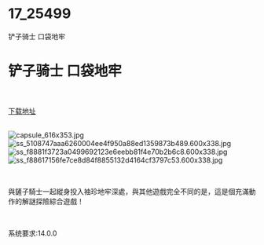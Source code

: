 # 17_25499
铲子骑士 口袋地牢
# 铲子骑士 口袋地牢
 <br/></br>
[下载地址](https://www.switch520.cc/article/25499 "下载地址")
<br/></br>

<p><img title="capsule_616x353.jpg" src="https://www.switch520.cc/muke_img/2021_12_13_db9b610bd9704.jpg" alt="capsule_616x353.jpg"><br>
<img title="ss_5108747aaa6260004ee4f950a88ed1359873b489.600x338.jpg" src="https://www.switch520.cc/muke_img/2021_12_13_200bef06b98d8.jpg" alt="ss_5108747aaa6260004ee4f950a88ed1359873b489.600x338.jpg"><br>
<img title="ss_f8881f3723a0499692123e6eebb81f4e70b2b6c8.600x338.jpg" src="https://www.switch520.cc/muke_img/2021_12_13_fcdfcff2da9d0.jpg" alt="ss_f8881f3723a0499692123e6eebb81f4e70b2b6c8.600x338.jpg"><br>
<img title="ss_f88617156fe7ce8d84f8855132d4164cf3797c53.600x338.jpg" src="https://www.switch520.cc/muke_img/2021_12_13_e7667f0a642a8.jpg" alt="ss_f88617156fe7ce8d84f8855132d4164cf3797c53.600x338.jpg"></p>
<p>&nbsp;</p>
<p>與鏟子騎士一起縱身投入袖珍地牢深處，與其他遊戲完全不同的是，這是個充滿動作的解謎探險綜合遊戲！</p>
<p>&nbsp;</p>
<p>系统要求:14.0.0</p>



